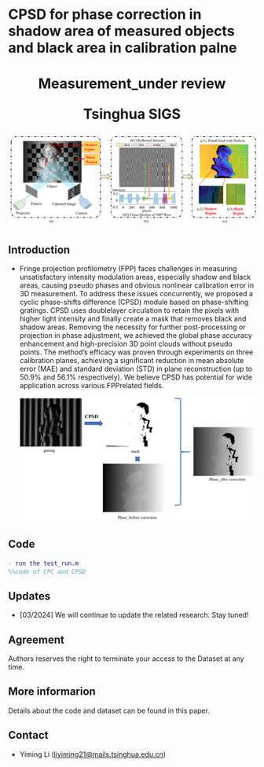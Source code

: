 # CPSD for phase correction in shadow area of measured objects and black area in calibration palne

<div align="center">

<h1> Measurement_under review

<div>
    <p> <b>Tsinghua SIGS</b> </p>
</div>

![colored_mesh (1)](assets/describtion_problem.png)

</div>

## Introduction
- Fringe projection profilometry (FPP) faces challenges in measuring unsatisfactory intensity modulation areas, especially shadow and black areas, causing pseudo phases and obvious nonlinear calibration error in 3D measurement. To address these issues concurrently, we proposed a cyclic phase-shifts difference (CPSD) module based on phase-shifting gratings. CPSD uses doublelayer circulation to retain the pixels with higher light intensity and finally create a mask that removes black and shadow areas. Removing the necessity for further post-processing or projection in phase adjustment, we achieved the global phase accuracy enhancement and high-precision 3D point clouds without pseudo points. The method’s efficacy was proven through experiments on three calibration planes, achieving a significant reduction in mean absolute error (MAE) and standard deviation (STD) in plane reconstruction (up to 50.9% and 56.1% respectively). We believe CPSD has potential for wide application across various FPPrelated fields.

  ![colored_mesh (1)](assets/effect.png)
## Code
  ```matlab
  - run the test_run.m
  %%code of CPC and CPSD

```

  


## Updates
- [03/2024] We will continue to update the related research. Stay tuned!



## Agreement

Authors reserves the right to terminate your access to the Dataset at any time.

## More informarion
Details about the code and dataset can be found in this paper. 

## Contact
- Yiming Li (liyiming21@mails.tsinghua.edu.cn)

